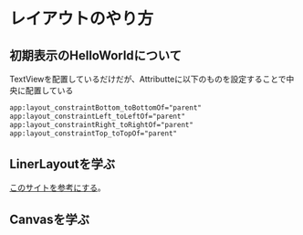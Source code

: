 # レイアウトのやり方

## 初期表示のHelloWorldについて
TextViewを配置しているだけだが、Attributteに以下のものを設定することで中央に配置している

```xml
app:layout_constraintBottom_toBottomOf="parent"
app:layout_constraintLeft_toLeftOf="parent"
app:layout_constraintRight_toRightOf="parent"
app:layout_constraintTop_toTopOf="parent"
```

## LinerLayoutを学ぶ
[このサイトを参考にする](https://www.tutorialspoint.com/android/android_linear_layout.htm)。

## Canvasを学ぶ
